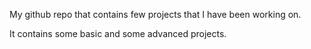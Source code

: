 My github repo that contains few projects that I have been working on.

It contains some basic and some advanced projects.
